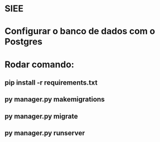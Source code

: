 # SIEE

# Configurar o banco de dados com o Postgres

# Rodar comando:
## pip install -r requirements.txt
## py manager.py makemigrations
## py manager.py migrate
## py manager.py runserver
